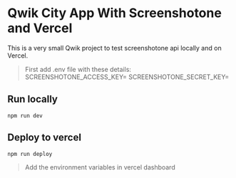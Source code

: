 # Qwik City App With Screenshotone and Vercel

This is a very small Qwik project to test screenshotone api locally and on Vercel.

> First add .env file with these details:
SCREENSHOTONE_ACCESS_KEY=<YOUR-ACCESS-KEY>
SCREENSHOTONE_SECRET_KEY=<YOUR-SECRET-KEY>

## Run locally

`npm run dev`

## Deploy to vercel

`npm run deploy`

> Add the environment variables in vercel dashboard
